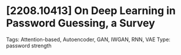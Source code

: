# [2208.10413] On Deep Learning in Password Guessing, a Survey

Tags: Attention-based, Autoencoder, GAN, IWGAN, RNN, VAE
Type: password strength